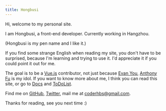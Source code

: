 ```yaml
---
title: Hongbusi
---
```


<ClientOnly>
  <Plum/>
</ClientOnly>

Hi, welcome to my personal site.

I am Hongbusi, a front-end developer. Currently working in Hangzhou.

(Hongbusi is my pen name and I like it.)

If you find some strange English when reading my site, you don't have to be surprised, because I'm learning and trying to use it. I'd appreciate it if you could point it out for me.

The goal is to be a [Vue.js](https://github.com/vuejs) contributor, not just because [Evan You](https://github.com/yyx990803), [Anthony Fu](https://github.com/antfu) is my idol. If you want to know more about me, I think you can read this site, or go to [Docs](https://hongbusi.github.io/docs) and [ToDoList](https://github.com/Hongbusi/ToDoList).

Find me on [GitHub](https://github.com/Hongbusi), [Twitter](https://www.twitter.com/Hongbusi), mail me at [coderhbs@gmail.com](mailto:coderhbs@gmail.com).

Thanks for reading, see you next time :)
